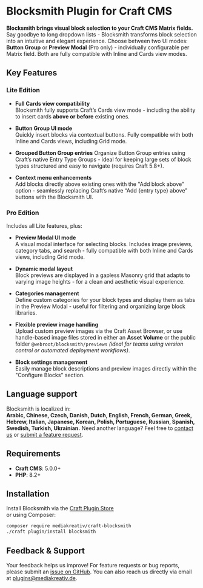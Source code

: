 # Blocksmith Plugin for Craft CMS

**Blocksmith brings visual block selection to your Craft CMS Matrix fields.**  
Say goodbye to long dropdown lists - Blocksmith transforms block selection into an intuitive and elegant experience. Choose between two UI modes: **Button Group** or **Preview Modal** (Pro only) - individually configurable per Matrix field. Both are fully compatible with Inline and Cards view modes.

## Key Features

### Lite Edition

- **Full Cards view compatibility**  
Blocksmith fully supports Craft’s Cards view mode - including the ability to insert cards **above or before** existing ones.

- **Button Group UI mode**  
Quickly insert blocks via contextual buttons. Fully compatible with both Inline and Cards views, including Grid mode.

- **Grouped Button Group entries**
Organize Button Group entries using Craft’s native Entry Type Groups - ideal for keeping large sets of block types structured and easy to navigate (requires Craft 5.8+).

- **Context menu enhancements**  
Add blocks directly above existing ones with the "Add block above" option - seamlessly replacing Craft’s native “Add {entry type} above” buttons with the Blocksmith UI.



### Pro Edition

Includes all Lite features, plus:

- **Preview Modal UI mode**  
A visual modal interface for selecting blocks. Includes image previews, category tabs, and search - fully compatible with both Inline and Cards views, including Grid mode.

- **Dynamic modal layout**  
Block previews are displayed in a gapless Masonry grid that adapts to varying image heights - for a clean and aesthetic visual experience.

 - **Categories management**  
 Define custom categories for your block types and display them as tabs in the Preview Modal - useful for filtering and organizing large block libraries.

- **Flexible preview image handling**  
Upload custom preview images via the Craft Asset Browser, or use handle-based image files stored in either an **Asset Volume** or the public folder `@webroot/blocksmith/previews` *(ideal for teams using version control or automated deployment workflows)*.

- **Block settings management**  
Easily manage block descriptions and preview images directly within the "Configure Blocks" section.

## Language support

Blocksmith is localized in:  
**Arabic, Chinese, Czech, Danish, Dutch, English, French, German, Greek, Hebrew, Italian, Japanese, Korean, Polish, Portuguese, Russian, Spanish, Swedish, Turkish, Ukrainian.** Need another language? Feel free to [contact us](mailto:plugins@mediakreativ.de) or [submit a feature request](https://github.com/mediakreativ/craft-blocksmith/issues).

## Requirements

- **Craft CMS**: 5.0.0+
- **PHP**: 8.2+

## Installation

Install Blocksmith via the [Craft Plugin Store](https://plugins.craftcms.com/blocksmith)  
or using Composer:

```bash
composer require mediakreativ/craft-blocksmith
./craft plugin/install blocksmith
```

## Feedback & Support

Your feedback helps us improve! For feature requests or bug reports, please submit an [issue on GitHub](https://github.com/mediakreativ/craft-blocksmith/issues). You can also reach us directly via email at [plugins@mediakreativ.de](mailto:plugins@mediakreativ.de).
